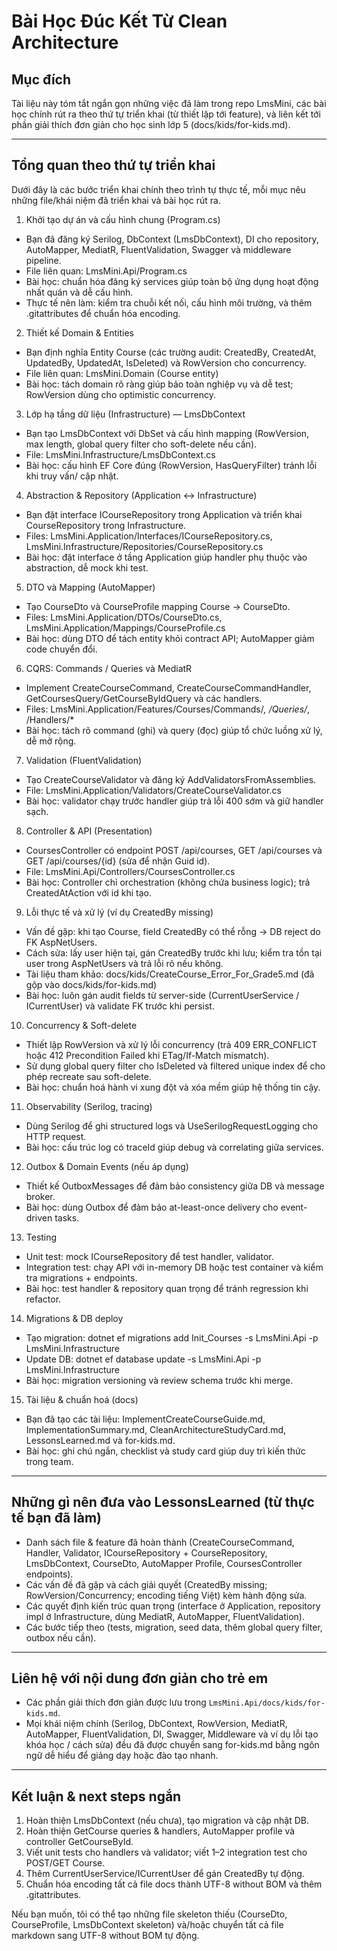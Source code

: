 ﻿# Bài Học Đúc Kết Từ Clean Architecture

## Mục đích
Tài liệu này tóm tắt ngắn gọn những việc đã làm trong repo LmsMini, các bài học chính rút ra theo thứ tự triển khai (từ thiết lập tới feature), và liên kết tới phần giải thích đơn giản cho học sinh lớp 5 (docs/kids/for-kids.md).

---

## Tổng quan theo thứ tự triển khai
Dưới đây là các bước triển khai chính theo trình tự thực tế, mỗi mục nêu những file/khái niệm đã triển khai và bài học rút ra.

1) Khởi tạo dự án và cấu hình chung (Program.cs)
- Bạn đã đăng ký Serilog, DbContext (LmsDbContext), DI cho repository, AutoMapper, MediatR, FluentValidation, Swagger và middleware pipeline.
- File liên quan: LmsMini.Api/Program.cs
- Bài học: chuẩn hóa đăng ký services giúp toàn bộ ứng dụng hoạt động nhất quán và dễ cấu hình.
- Thực tế nên làm: kiểm tra chuỗi kết nối, cấu hình môi trường, và thêm .gitattributes để chuẩn hóa encoding.

2) Thiết kế Domain & Entities
- Bạn định nghĩa Entity Course (các trường audit: CreatedBy, CreatedAt, UpdatedBy, UpdatedAt, IsDeleted) và RowVersion cho concurrency.
- File liên quan: LmsMini.Domain (Course entity)
- Bài học: tách domain rõ ràng giúp bảo toàn nghiệp vụ và dễ test; RowVersion dùng cho optimistic concurrency.

3) Lớp hạ tầng dữ liệu (Infrastructure) — LmsDbContext
- Bạn tạo LmsDbContext với DbSet<Course> và cấu hình mapping (RowVersion, max length, global query filter cho soft-delete nếu cần).
- File: LmsMini.Infrastructure/LmsDbContext.cs
- Bài học: cấu hình EF Core đúng (RowVersion, HasQueryFilter) tránh lỗi khi truy vấn/ cập nhật.

4) Abstraction & Repository (Application ↔ Infrastructure)
- Bạn đặt interface ICourseRepository trong Application và triển khai CourseRepository trong Infrastructure.
- Files: LmsMini.Application/Interfaces/ICourseRepository.cs, LmsMini.Infrastructure/Repositories/CourseRepository.cs
- Bài học: đặt interface ở tầng Application giúp handler phụ thuộc vào abstraction, dễ mock khi test.

5) DTO và Mapping (AutoMapper)
- Tạo CourseDto và CourseProfile mapping Course → CourseDto.
- Files: LmsMini.Application/DTOs/CourseDto.cs, LmsMini.Application/Mappings/CourseProfile.cs
- Bài học: dùng DTO để tách entity khỏi contract API; AutoMapper giảm code chuyển đổi.

6) CQRS: Commands / Queries và MediatR
- Implement CreateCourseCommand, CreateCourseCommandHandler, GetCoursesQuery/GetCourseByIdQuery và các handlers.
- Files: LmsMini.Application/Features/Courses/Commands/*, /Queries/*, /Handlers/*
- Bài học: tách rõ command (ghi) và query (đọc) giúp tổ chức luồng xử lý, dễ mở rộng.

7) Validation (FluentValidation)
- Tạo CreateCourseValidator và đăng ký AddValidatorsFromAssemblies.
- File: LmsMini.Application/Validators/CreateCourseValidator.cs
- Bài học: validator chạy trước handler giúp trả lỗi 400 sớm và giữ handler sạch.

8) Controller & API (Presentation)
- CoursesController có endpoint POST /api/courses, GET /api/courses và GET /api/courses/{id} (sửa để nhận Guid id).
- File: LmsMini.Api/Controllers/CoursesController.cs
- Bài học: Controller chỉ orchestration (không chứa business logic); trả CreatedAtAction với id khi tạo.

9) Lỗi thực tế và xử lý (ví dụ CreatedBy missing)
- Vấn đề gặp: khi tạo Course, field CreatedBy có thể rỗng → DB reject do FK AspNetUsers.
- Cách sửa: lấy user hiện tại, gán CreatedBy trước khi lưu; kiểm tra tồn tại user trong AspNetUsers và trả lỗi rõ nếu không.
- Tài liệu tham khảo: docs/kids/CreateCourse_Error_For_Grade5.md (đã gộp vào docs/kids/for-kids.md)
- Bài học: luôn gán audit fields từ server-side (CurrentUserService / ICurrentUser) và validate FK trước khi persist.

10) Concurrency & Soft-delete
- Thiết lập RowVersion và xử lý lỗi concurrency (trả 409 ERR_CONFLICT hoặc 412 Precondition Failed khi ETag/If-Match mismatch).
- Sử dụng global query filter cho IsDeleted và filtered unique index để cho phép recreate sau soft-delete.
- Bài học: chuẩn hoá hành vi xung đột và xóa mềm giúp hệ thống tin cậy.

11) Observability (Serilog, tracing)
- Dùng Serilog để ghi structured logs và UseSerilogRequestLogging cho HTTP request.
- Bài học: cấu trúc log có traceId giúp debug và correlating giữa services.

12) Outbox & Domain Events (nếu áp dụng)
- Thiết kế OutboxMessages để đảm bảo consistency giữa DB và message broker.
- Bài học: dùng Outbox để đảm bảo at-least-once delivery cho event-driven tasks.

13) Testing
- Unit test: mock ICourseRepository để test handler, validator.
- Integration test: chạy API với in-memory DB hoặc test container và kiểm tra migrations + endpoints.
- Bài học: test handler & repository quan trọng để tránh regression khi refactor.

14) Migrations & DB deploy
- Tạo migration: dotnet ef migrations add Init_Courses -s LmsMini.Api -p LmsMini.Infrastructure
- Update DB: dotnet ef database update -s LmsMini.Api -p LmsMini.Infrastructure
- Bài học: migration versioning và review schema trước khi merge.

15) Tài liệu & chuẩn hoá (docs)
- Bạn đã tạo các tài liệu: ImplementCreateCourseGuide.md, ImplementationSummary.md, CleanArchitectureStudyCard.md, LessonsLearned.md và for-kids.md.
- Bài học: ghi chú ngắn, checklist và study card giúp duy trì kiến thức trong team.

---

## Những gì nên đưa vào LessonsLearned (từ thực tế bạn đã làm)
- Danh sách file & feature đã hoàn thành (CreateCourseCommand, Handler, Validator, ICourseRepository + CourseRepository, LmsDbContext, CourseDto, AutoMapper Profile, CoursesController endpoints).
- Các vấn đề đã gặp và cách giải quyết (CreatedBy missing; RowVersion/Concurrency; encoding tiếng Việt) kèm hành động sửa.
- Các quyết định kiến trúc quan trọng (interface ở Application, repository impl ở Infrastructure, dùng MediatR, AutoMapper, FluentValidation).
- Các bước tiếp theo (tests, migration, seed data, thêm global query filter, outbox nếu cần).

---

## Liên hệ với nội dung đơn giản cho trẻ em
- Các phần giải thích đơn giản được lưu trong `LmsMini.Api/docs/kids/for-kids.md`.
- Mọi khái niệm chính (Serilog, DbContext, RowVersion, MediatR, AutoMapper, FluentValidation, DI, Swagger, Middleware và ví dụ lỗi tạo khóa học / cách sửa) đều đã được chuyển sang for-kids.md bằng ngôn ngữ dễ hiểu để giảng dạy hoặc đào tạo nhanh.

---

## Kết luận & next steps ngắn
1. Hoàn thiện LmsDbContext (nếu chưa), tạo migration và cập nhật DB.
2. Hoàn thiện GetCourse queries & handlers, AutoMapper profile và controller GetCourseById.
3. Viết unit tests cho handlers và validator; viết 1–2 integration test cho POST/GET Course.
4. Thêm CurrentUserService/ICurrentUser để gán CreatedBy tự động.
5. Chuẩn hóa encoding tất cả file docs thành UTF-8 without BOM và thêm .gitattributes.

Nếu bạn muốn, tôi có thể tạo những file skeleton thiếu (CourseDto, CourseProfile, LmsDbContext skeleton) và/hoặc chuyển tất cả file markdown sang UTF-8 without BOM tự động.